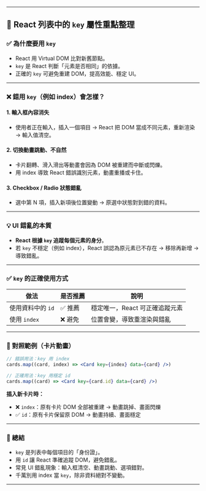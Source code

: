 
---

## 🔑 React 列表中的 `key` 屬性重點整理

### ✅ 為什麼要用 `key`
- React 用 Virtual DOM 比對新舊節點。
- `key` 是 React 判斷「元素是否相同」的依據。
- 正確的 `key` 可避免重建 DOM，提高效能、穩定 UI。

---

### ❌ 錯用 `key`（例如 index）會怎樣？

#### 1. **輸入框內容消失**
- 使用者正在輸入，插入一個項目 → React 把 DOM 當成不同元素，重新渲染 → 輸入值清空。

#### 2. **切換動畫跳動、不自然**
- 卡片翻轉、滑入滑出等動畫會因為 DOM 被重建而中斷或閃爍。
- 用 index 導致 React 錯誤識別元素，動畫重播或卡住。

#### 3. **Checkbox / Radio 狀態錯亂**
- 選中第 N 項，插入新項後位置變動 → 原選中狀態對到錯的資料。

---

### 💡 UI 錯亂的本質

- **React 根據 `key` 追蹤每個元素的身分**。
- 若 `key` 不穩定（例如 index），React 誤認為原元素已不存在 → 移除再新增 → 導致錯亂。

---

### ✅ `key` 的正確使用方式

| 做法             | 是否推薦 | 說明                           |
|------------------|----------|--------------------------------|
| 使用資料中的 `id`| ✅ 推薦   | 穩定唯一，React 可正確追蹤元素 |
| 使用 `index`     | ❌ 避免   | 位置會變，導致重渲染與錯亂     |

---

### 🧪 對照範例（卡片動畫）

```jsx
// 錯誤用法：key 用 index
cards.map((card, index) => <Card key={index} data={card} />)

// 正確用法：key 用穩定 id
cards.map((card) => <Card key={card.id} data={card} />)
```

**插入新卡片時：**
- ❌ `index`：原有卡片 DOM 全部被重建 → 動畫跳掉、畫面閃爍
- ✅ `id`：原有卡片保留原 DOM → 動畫持續、畫面穩定

---

### 🧠 總結

- `key` 是列表中每個項目的「身份證」。
- 用 `id` 讓 React 準確追蹤 DOM，避免錯亂。
- 常見 UI 錯亂現象：輸入框清空、動畫跳動、選項錯對。
- 千萬別用 index 當 `key`，除非資料絕對不變動。

---

